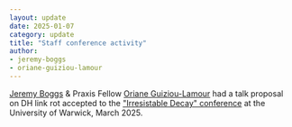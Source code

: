 ```yaml
---
layout: update
date: 2025-01-07
category: update
title: "Staff conference activity"
author:
- jeremy-boggs
- oriane-guiziou-lamour
---
```


[Jeremy Boggs](/people/jeremy-boggs) & Praxis Fellow [Oriane Guiziou-Lamour](/people/oriane-guiziou-lamour) had a talk proposal on DH link rot accepted to the ["Irresistable Decay" conference](https://warwick.ac.uk/fac/arts/hrc/confs/id/) at the University of Warwick, March 2025.